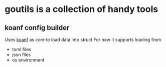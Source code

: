 # goutils is a collection of handy tools

## koanf config builder
Uses [koanf](https://github.com/knadh/koanf) as core to load data into struct
For now it supports loading from
- toml files
- json files
- os environment
